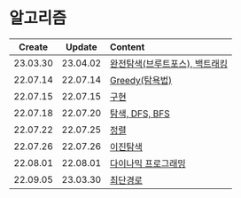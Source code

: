 # 알고리즘

|  Create  |  Update  | Content                                            |
| :------: | :------: | :------------------------------------------------- |
| 23.03.30 | 23.04.02 | [완전탐색(브루트포스), 백트래킹](./Brute-force.md) |
| 22.07.14 | 22.07.14 | [Greedy(탐욕법)](./greedy.md)                      |
| 22.07.15 | 22.07.15 | [구현](./implementation.md)                        |
| 22.07.18 | 22.07.20 | [탐색, DFS, BFS](./search%2Cdfs%2Cbfs.md)          |
| 22.07.22 | 22.07.25 | [정렬](./sort.md)                                  |
| 22.07.26 | 22.07.26 | [이진탐색](./binarySearch.md)                      |
| 22.08.01 | 22.08.01 | [다이나믹 프로그래밍](./dp.md)                     |
| 22.09.05 | 23.03.30 | [최단경로](./shortestPath.md)                      |
